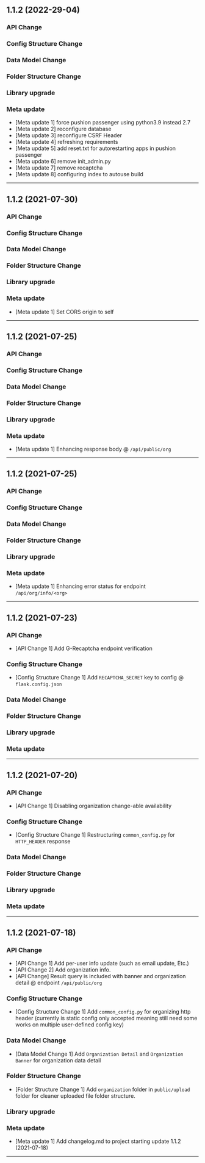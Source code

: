 ## 1.1.2 (2022-29-04)

### API Change

### Config Structure Change

### Data Model Change

### Folder Structure Change

### Library upgrade

### Meta update

- [Meta update 1] force pushion passenger using python3.9 instead 2.7
- [Meta update 2] reconfigure database
- [Meta update 3] reconfigure CSRF Header
- [Meta update 4] refreshing requirements
- [Meta update 5] add reset.txt for autorestarting apps in pushion passenger
- [Meta update 6] remove init_admin.py
- [Meta update 7] remove recaptcha
- [Meta update 8] configuring index to autouse build

---

## 1.1.2 (2021-07-30)

### API Change

### Config Structure Change

### Data Model Change

### Folder Structure Change

### Library upgrade

### Meta update

- [Meta update 1] Set CORS origin to self

---

## 1.1.2 (2021-07-25)

### API Change

### Config Structure Change

### Data Model Change

### Folder Structure Change

### Library upgrade

### Meta update

- [Meta update 1] Enhancing response body @ `/api/public/org`

---

## 1.1.2 (2021-07-25)

### API Change

### Config Structure Change

### Data Model Change

### Folder Structure Change

### Library upgrade

### Meta update

- [Meta update 1] Enhancing error status for endpoint `/api/org/info/<org>`

---

## 1.1.2 (2021-07-23)

### API Change

- [API Change 1] Add G-Recaptcha endpoint verification

### Config Structure Change

- [Config Structure Change 1] Add `RECAPTCHA_SECRET` key to config @ `flask.config.json`

### Data Model Change

### Folder Structure Change

### Library upgrade

### Meta update

---

## 1.1.2 (2021-07-20)

### API Change

- [API Change 1] Disabling organization change-able availability

### Config Structure Change

- [Config Structure Change 1] Restructuring `common_config.py` for `HTTP_HEADER` response

### Data Model Change

### Folder Structure Change

### Library upgrade

### Meta update

---

## 1.1.2 (2021-07-18)

### API Change

- [API Change 1] Add per-user info update (such as email update, Etc.)
- [API Change 2] Add organization info.
- [API Change] Result query is included with banner and organization detail @ endpoint `/api/public/org`

### Config Structure Change

- [Config Structure Change 1] Add `common_config.py` for organizing http header (currently is static config only accepted meaning still need some works on multiple user-defined config key)

### Data Model Change

- [Data Model Change 1] Add `Organization Detail` and `Organization Banner` for organization data detail

### Folder Structure Change

- [Folder Structure Change 1] Add `organization` folder in `public/upload` folder for cleaner uploaded file folder structure.

### Library upgrade

### Meta update

- [Meta update 1] Add changelog.md to project starting update 1.1.2 (2021-07-18)

---
